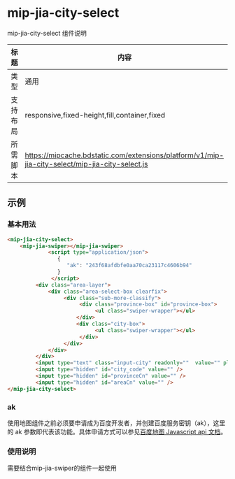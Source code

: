# mip-jia-city-select

mip-jia-city-select 组件说明

标题|内容
----|----
类型|通用
支持布局|responsive,fixed-height,fill,container,fixed
所需脚本|https://mipcache.bdstatic.com/extensions/platform/v1/mip-jia-city-select/mip-jia-city-select.js

## 示例

### 基本用法
```html
<mip-jia-city-select>
    <mip-jia-swiper></mip-jia-swiper>
             <script type="application/json">
                {
                   "ak": "243f68afdbfe0aa70ca23117c4606b94"
                }
              </script>
         <div class="area-layer">
             <div class="area-select-box clearfix">
                  <div class="sub-more-classify">
                       <div class="province-box" id="province-box">
                            <ul class="swiper-wrapper"></ul>
                      </div>
                      <div class="city-box">
                            <ul class="swiper-wrapper"></ul>
                       </div>
                  </div>
             </div>
         </div>
         <input type="text" class="input-city" readonly=""  value="" placeholder="请选择房屋所在的城市" />
         <input type="hidden" id="city_code" value="" />
         <input type="hidden" id="provinceCn" value="" />
         <input type="hidden" id="areaCn" value="" />
</mip-jia-city-select>
```


### ak

使用地图组件之前必须要申请成为百度开发者，并创建百度服务密钥（ak），这里的 ak 参数即代表该功能。具体申请方式可以参见[百度地图 Javascript api 文档](http://in.lbsyun.baidu.com/index.php?title=jspopular/guide/getkey)。

### 使用说明
需要结合mip-jia-swiper的组件一起使用

